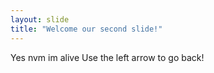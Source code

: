```yaml
---
layout: slide
title: "Welcome our second slide!"
---
```

Yes nvm im alive
Use the left arrow to go back!
